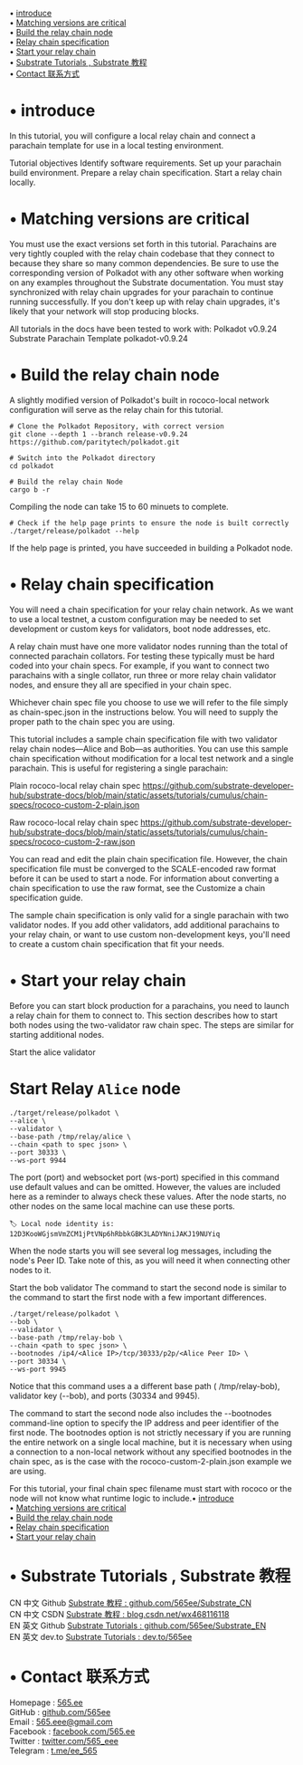 • [introduce](#index1)  
• [Matching versions are critical](#index2)  
• [Build the relay chain node](#index3)  
• [Relay chain specification](#index4)  
• [Start your relay chain](#index5)  
• [Substrate Tutorials , Substrate 教程](#index98)   
• [Contact 联系方式](#index99)

# <span id='index1'>• introduce</span>  
In this tutorial, you will configure a local relay chain and connect a parachain template for use in a local testing environment.

Tutorial objectives
Identify software requirements.
Set up your parachain build environment.
Prepare a relay chain specification.
Start a relay chain locally.

# <span id='index2'>• Matching versions are critical</span>  
You must use the exact versions set forth in this tutorial. Parachains are very tightly coupled with the relay chain codebase that they connect to because they share so many common dependencies. Be sure to use the corresponding version of Polkadot with any other software when working on any examples throughout the Substrate documentation. You must stay synchronized with relay chain upgrades for your parachain to continue running successfully. If you don't keep up with relay chain upgrades, it's likely that your network will stop producing blocks.

All tutorials in the docs have been tested to work with:
Polkadot v0.9.24
Substrate Parachain Template polkadot-v0.9.24

# <span id='index3'>• Build the relay chain node</span>  
A slightly modified version of Polkadot's built in rococo-local network configuration will serve as the relay chain for this tutorial.
```
# Clone the Polkadot Repository, with correct version
git clone --depth 1 --branch release-v0.9.24 https://github.com/paritytech/polkadot.git

# Switch into the Polkadot directory
cd polkadot

# Build the relay chain Node
cargo b -r
```

Compiling the node can take 15 to 60 minuets to complete.
```
# Check if the help page prints to ensure the node is built correctly
./target/release/polkadot --help
```
If the help page is printed, you have succeeded in building a Polkadot node.

# <span id='index4'>• Relay chain specification</span>  
You will need a chain specification for your relay chain network. As we want to use a local testnet, a custom configuration may be needed to set development or custom keys for validators, boot node addresses, etc.

A relay chain must have one more validator nodes running than the total of connected parachain collators. For testing these typically must be hard coded into your chain specs. For example, if you want to connect two parachains with a single collator, run three or more relay chain validator nodes, and ensure they all are specified in your chain spec.

Whichever chain spec file you choose to use we will refer to the file simply as chain-spec.json in the instructions below. You will need to supply the proper path to the chain spec you are using.

This tutorial includes a sample chain specification file with two validator relay chain nodes—Alice and Bob—as authorities. You can use this sample chain specification without modification for a local test network and a single parachain. This is useful for registering a single parachain:

Plain rococo-local relay chain spec
https://github.com/substrate-developer-hub/substrate-docs/blob/main/static/assets/tutorials/cumulus/chain-specs/rococo-custom-2-plain.json

Raw rococo-local relay chain spec
https://github.com/substrate-developer-hub/substrate-docs/blob/main/static/assets/tutorials/cumulus/chain-specs/rococo-custom-2-raw.json

You can read and edit the plain chain specification file. However, the chain specification file must be converged to the SCALE-encoded raw format before it can be used to start a node. For information about converting a chain specification to use the raw format, see the Customize a chain specification guide.

The sample chain specification is only valid for a single parachain with two validator nodes. If you add other validators, add additional parachains to your relay chain, or want to use custom non-development keys, you'll need to create a custom chain specification that fit your needs.

# <span id='index5'>• Start your relay chain</span>  
Before you can start block production for a parachains, you need to launch a relay chain for them to connect to. This section describes how to start both nodes using the two-validator raw chain spec. The steps are similar for starting additional nodes.

Start the alice validator
# Start Relay `Alice` node
```
./target/release/polkadot \
--alice \
--validator \
--base-path /tmp/relay/alice \
--chain <path to spec json> \
--port 30333 \
--ws-port 9944
```

The port (port) and websocket port (ws-port) specified in this command use default values and can be omitted. However, the values are included here as a reminder to always check these values. After the node starts, no other nodes on the same local machine can use these ports.
```
🏷 Local node identity is: 12D3KooWGjsmVmZCM1jPtVNp6hRbbkGBK3LADYNniJAKJ19NUYiq
```
When the node starts you will see several log messages, including the node's Peer ID. Take note of this, as you will need it when connecting other nodes to it.

Start the bob validator
The command to start the second node is similar to the command to start the first node with a few important differences.
```
./target/release/polkadot \
--bob \
--validator \
--base-path /tmp/relay-bob \
--chain <path to spec json> \
--bootnodes /ip4/<Alice IP>/tcp/30333/p2p/<Alice Peer ID> \
--port 30334 \
--ws-port 9945
```

Notice that this command uses a a different base path ( /tmp/relay-bob), validator key (--bob), and ports (30334 and 9945).

The command to start the second node also includes the --bootnodes command-line option to specify the IP address and peer identifier of the first node. The bootnodes option is not strictly necessary if you are running the entire network on a single local machine, but it is necessary when using a connection to a non-local network without any specified bootnodes in the chain spec, as is the case with the rococo-custom-2-plain.json example we are using.

For this tutorial, your final chain spec filename must start with rococo or the node will not know what runtime logic to include.• [introduce](#index1)  
• [Matching versions are critical](#index2)  
• [Build the relay chain node](#index3)  
• [Relay chain specification](#index4)  
• [Start your relay chain](#index5) 

# <span id='index98'>• Substrate Tutorials , Substrate 教程</span>  
CN 中文 Github  [Substrate 教程 : github.com/565ee/Substrate_CN](https://github.com/565ee/Substrate_CN)  
CN 中文 CSDN    [Substrate 教程 : blog.csdn.net/wx468116118](https://blog.csdn.net/wx468116118/category_11846056.html)  
EN 英文 Github  [Substrate Tutorials : github.com/565ee/Substrate_EN](https://github.com/565ee/Substrate_EN)  
EN 英文 dev.to  [Substrate Tutorials : dev.to/565ee](https://dev.to/565ee/substrate-tutorials-5n4)  

# <span id='index99'>• Contact 联系方式</span>  
Homepage   : [565.ee](https://565.ee)  
GitHub     : [github.com/565ee](https://github.com/565ee)  
Email      : 565.eee@gmail.com  
Facebook   : [facebook.com/565.ee](https://facebook.com/565.ee)  
Twitter    : [twitter.com/565_eee](https://twitter.com/565_eee)  
Telegram   : [t.me/ee_565](https://t.me/ee_565)

